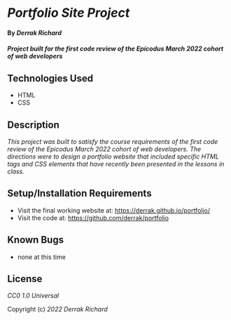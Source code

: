 # _Portfolio Site Project_

#### By _Derrak Richard_

#### _Project built for the first code review of the Epicodus March 2022 cohort of web developers_

## Technologies Used

* HTML
* CSS


## Description

_This project was built to satisfy the course requirements of the first code review of the Epicodus March 2022 cohort of web developers.
The directions were to design a portfolio website that included specific HTML tags and CSS elements that have recently been presented in the lessons in class._



## Setup/Installation Requirements

* Visit the final working website at: https://derrak.github.io/portfolio/
* Visit the code at: https://github.com/derrak/portfolio


## Known Bugs

* none at this time

## License

_CC0 1.0 Universal_

Copyright (c) _2022_ _Derrak Richard_